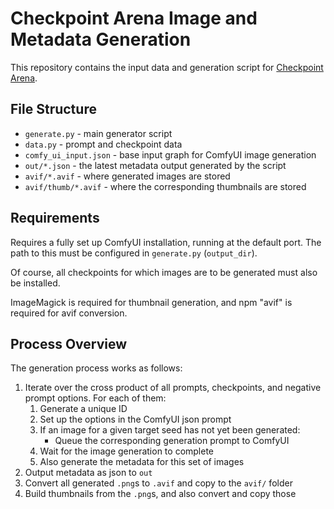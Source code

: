 # Checkpoint Arena Image and Metadata Generation

This repository contains the input data and generation script for [Checkpoint Arena](https://checkpoint-arena.com).

## File Structure

* `generate.py` - main generator script
* `data.py` - prompt and checkpoint data
* `comfy_ui_input.json` - base input graph for ComfyUI image generation
* `out/*.json` - the latest metadata output generated by the script
* `avif/*.avif` - where generated images are stored
* `avif/thumb/*.avif` - where the corresponding thumbnails are stored

## Requirements

Requires a fully set up ComfyUI installation, running at the default port.
The path to this must be configured in `generate.py` (`output_dir`).

Of course, all checkpoints for which images are to be generated must also be installed.

ImageMagick is required for thumbnail generation, and npm "avif" is required for avif conversion.

## Process Overview

The generation process works as follows:

1. Iterate over the cross product of all prompts, checkpoints, and negative prompt options. For each of them:
   1. Generate a unique ID
   2. Set up the options in the ComfyUI json prompt
   3. If an image for a given target seed has not yet been generated:
      * Queue the corresponding generation prompt to ComfyUI
   4. Wait for the image generation to complete
   5. Also generate the metadata for this set of images
2. Output metadata as json to `out`
3. Convert all generated `.png`s to `.avif` and copy to the `avif/` folder
4. Build thumbnails from the `.png`s, and also convert and copy those
